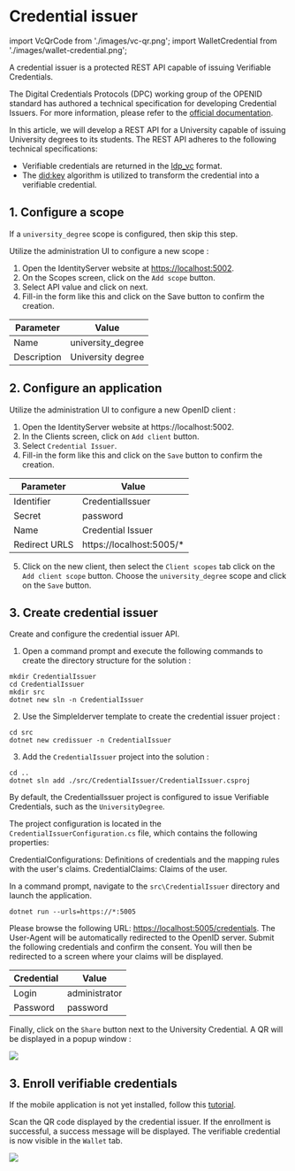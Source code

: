 # Credential issuer

import VcQrCode from './images/vc-qr.png';
import WalletCredential from './images/wallet-credential.png';

A credential issuer is a protected REST API capable of issuing Verifiable Credentials.

The Digital Credentials Protocols (DPC) working group of the OPENID standard has authored a technical specification for developing Credential Issuers. For more information, please refer to the [official documentation](https://openid.net/specs/openid-4-verifiable-credential-issuance-1_0.html).

In this article, we will develop a REST API for a University capable of issuing University degrees to its students. The REST API adheres to the following technical specifications:

* Verifiable credentials are returned in the [ldp_vc](https://identity.foundation/claim-format-registry/#term:ldp-registry) format.
* The [did:key](https://w3c-ccg.github.io/did-method-key/) algorithm is utilized to transform the credential into a verifiable credential.

## 1. Configure a scope

If a `university_degree` scope is configured, then skip this step.

Utilize the administration UI to configure a new scope :

1. Open the IdentityServer website at [https://localhost:5002](https://localhost:5002).
2. On the Scopes screen, click on the `Add scope` button.
3. Select API value and click on next.
4. Fill-in the form like this and click on the Save button to confirm the creation.

| Parameter         | Value             |
| ----------------- | ----------------- |
| Name              | university_degree |
| Description       | University degree | 

## 2. Configure an application

Utilize the administration UI to configure a new OpenID client :

1. Open the IdentityServer website at https://localhost:5002.
2. In the Clients screen, click on `Add client` button.
3. Select `Credential Issuer`.
4. Fill-in the form like this and click on the `Save` button to confirm the creation.

| Parameter     | Value                    |
| ------------- | ------------------------ |
| Identifier    | CredentialIssuer         |
| Secret        | password                 |
| Name          | Credential Issuer        |
| Redirect URLS | https://localhost:5005/* |

5. Click on the new client, then select the `Client scopes` tab click on the `Add client scope` button. Choose the `university_degree` scope and click on the `Save` button.

## 3. Create credential issuer

Create and configure the credential issuer API.

1. Open a command prompt and execute the following commands to create the directory structure for the solution :

```
mkdir CredentialIssuer
cd CredentialIssuer
mkdir src
dotnet new sln -n CredentialIssuer
```

2. Use the SimpleIderver template to create the credential issuer project :

```
cd src
dotnet new credissuer -n CredentialIssuer
```

3. Add the `CredentialIssuer` project into the solution :

```
cd ..
dotnet sln add ./src/CredentialIssuer/CredentialIssuer.csproj
```

By default, the CredentialIssuer project is configured to issue Verifiable Credentials, such as the `UniversityDegree`.

The project configuration is located in the `CredentialIssuerConfiguration.cs` file, which contains the following properties:

CredentialConfigurations: Definitions of credentials and the mapping rules with the user's claims.
CredentialClaims: Claims of the user.

In a command prompt, navigate to the `src\CredentialIssuer` directory and launch the application.

```
dotnet run --urls=https://*:5005
```

Please browse the following URL: [https://localhost:5005/credentials](https://localhost:5005/credentials). 
The User-Agent will be automatically redirected to the OpenID server. Submit the following credentials and confirm the consent. You will then be redirected to a screen where your claims will be displayed.

| Credential | Value         |
| ---------- | ------------- |
| Login      | administrator |
| Password   | password      |

Finally, click on the `Share` button next to the University Credential.
A QR will be displayed in a popup window :

<div style={{textAlign:"center"}}>
    <img src={VcQrCode} style={{width: 300}} />
</div>

## 3. Enroll verifiable credentials

If the mobile application is not yet installed, follow this [tutorial](../mobileapplication).

Scan the QR code displayed by the credential issuer. If the enrollment is successful, a success message will be displayed. The verifiable credential is now visible in the `Wallet` tab.

<div style={{textAlign:"center"}}>
    <img src={WalletCredential} style={{width: 300}} />
</div>